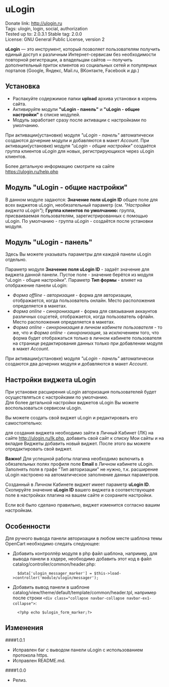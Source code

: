 # uLogin

Donate link: http://ulogin.ru  
Tags: ulogin, login, social, authorization  
Tested up to: 2.0.3.1
Stable tag: 2.0.0  
License: GNU General Public License, version 2  

**uLogin** — это инструмент, который позволяет пользователям получить единый доступ к различным Интернет-сервисам без необходимости повторной регистрации,
а владельцам сайтов — получить дополнительный приток клиентов из социальных сетей и популярных порталов (Google, Яндекс, Mail.ru, ВКонтакте, Facebook и др.)


## Установка

- Распакуйте содержимое папки **upload** архива установки в корень сайта.  
- Активируйте модули **"uLogin - панель"** и **"uLogin - общие настройки"** в списке модулей.
- Модуль заработает сразу после активации с настройками по умолчанию.

При активации(установке) модуля *"uLogin - панель"* автоматически создаются дочерние модули и добавляются в макет *Account*.
При активации(установке) модуля *"uLogin - общие настройки"* создаётся группа клиентов *uLogin* для новых, регистрирующихся через uLogin клиентов.

Более детальную информацию смотрите на сайте https://ulogin.ru/help.php

## Модуль "uLogin - общие настройки"

В данном модуле задаются:
**Значение поля uLogin ID** общее поле для всех виджетов uLogin, необязательный параметр (см. *"Настройки виджета uLogin"*);
**Группа клиентов по умолчанию:** группа, присваиваемая пользователям, зарегистрированных с помощью uLogin. По умолчанию - группа *uLogin* - создаётся после установки модуля.


## Модуль "uLogin - панель"

Здесь Вы можете указывать параметры для каждой панели uLogin отдельно.

Параметр модуля **Значение поля uLogin ID** - задаёт значение для виджета данной панели. Пустое поле - значение берётся из модуля "uLogin - общие настройки".
Параметр **Тип формы** - влияет на отображение панели uLogin:

- *Форма offline - авторизация* - форма для авторизации, отображается, когда пользователь онлайн. Место расположения определяется в макетах.
- *Форма online - синхронизация* - форма для связывания аккаунтов различных соцсетей, отображается, когда пользователь офлайн. Место расположения определяется в макетах.
- *Форма online - синхронизация в личном кабинете пользователя* - то же, что и *Форма online - синхронизация*,
за исключением того, что форма будет отображаться только в личном кабинете пользователя на странице редактирования данных только при добавлении модуля в макет *Account*.

При активации(установке) модуля *"uLogin - панель"* автоматически создаются два дочерних модуля и добавляются в макет *Account*.


## Настройки виджета uLogin

При установке расширения uLogin авторизация пользователей будет осуществляться с настройками по умолчанию.  
Для более детальной настройки виджетов uLogin Вы можете воспользоваться сервисом uLogin.  

Вы можете создать свой виджет uLogin и редактировать его самостоятельно:

для создания виджета необходимо зайти в Личный Кабинет (ЛК) на сайте http://ulogin.ru/lk.php,
добавить свой сайт к списку Мои сайты и на вкладке Виджеты добавить новый виджет. После этого вы можете отредактировать свой виджет.

**Важно!** Для успешной работы плагина необходимо включить в обязательных полях профиля поле **Еmail** в Личном кабинете uLogin.  
Заполнять поля в графе "Тип авторизации" не нужно, т.к. расширение uLogin настроено на автоматическое заполнение данных параметров.

Созданный в Личном Кабинете виджет имеет параметр **uLogin ID**.  
Скопируйте значение **uLogin ID** вашего виджета в соответствующее поле в настройках плагина на вашем сайте и сохраните настройки.   

Если всё было сделано правильно, виджет изменится согласно вашим настройкам.


## Особенности

Для ручного вывода панели авторизации в любом месте шаблона темы OpenCart необходимо следать следующее:

- Добавить контроллёр модуля в php файл шаблона, например, для вывода панели в хэдере, необходимо добавить этот код в файл catalog/controller/common/header.php:

        $data['ulogin_messager_marker'] = $this->load->controller('module/ulogin/messager');

- Добавить вывод панели в шаблоне catalog/view/theme/default/template/common/header.tpl, например после строки `<div class="collapse navbar-collapse navbar-ex1-collapse">`:

        <?php echo $ulogin_form_marker;?>

## Изменения

####1.0.1
* Исправлен баг с выводом панели uLogin с использованием протокола https.
* Исправлен README.md.

####1.0.0
* Релиз.
